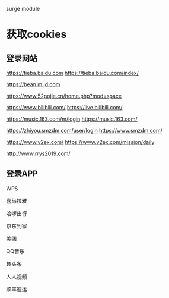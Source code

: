 surge module

# 获取cookies
## 登录网站
https://tieba.baidu.com
https://tieba.baidu.com/index/

https://bean.m.jd.com

https://www.52pojie.cn/home.php?mod=space

https://www.bilibili.com/
https://live.bilibili.com/

https://music.163.com/m/login
https://music.163.com/

https://zhiyou.smzdm.com/user/login
https://www.smzdm.com/

https://www.v2ex.com/
https://www.v2ex.com/mission/daily

http://www.rrys2019.com/

## 登录APP

WPS

喜马拉雅

哈啰出行

京东到家

美团

QQ音乐

趣头条

人人视频

顺丰速运
